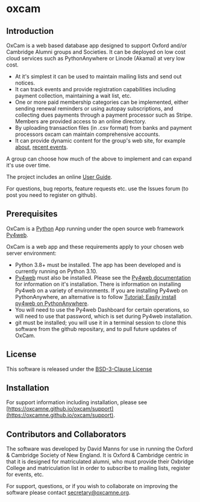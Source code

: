 # oxcam

## Introduction

OxCam is a web based database app designed to support Oxford and/or Cambridge Alumni groups and Societies.
It can be deployed on low cost cloud services such as PythonAnywhere or Linode (Akamai) at very low cost.

- At it's simplest it can be used to maintain mailing lists and send out notices.
- It can track events and provide registration capabilities including payment collection, maintaining a wait
list, etc.
- One or more paid membership categories can be implemented, either sending renewal reminders
or using autopay subscriptions, and collecting dues payments through a payment processor such as
Stripe. Members are provided access to an online directory.
- By uploading transaction files (in .csv format) from banks and payment processors oxcam can maintain comprehensive accounts.
- It can provide dynamic content for the group's web site, for example [about](https://oxcamne.pythonanywhere.com/oxcam/page_show/2), [recent events](https://oxcamne.pythonanywhere.com/oxcam/page_show/4).

A group can choose how much of the above to implement and can expand it's use over time.

The project includes an online [User Guide](https://oxcamne.github.io/oxcam).

For questions, bug reports, feature requests etc. use the Issues forum (to post you need to register on github).

## Prerequisites

OxCam is a [Python](https://www.python.org) App running under the open source web framework [Py4web](https://github.com/web2py/py4web).

OxCam is a web app and these requirements apply to your chosen web server environment:

- Python 3.8+ must be installed. The app has been developed and is currently running on Python 3.10.
- [Py4web](https://py4web.com/_documentation) must also be installed. Please see the [Py4web documentation](https://py4web.com/_documentation) for information on it's installation. There is information on installing Py4web on a variety of environments. If you are installing Py4web on PythonAnywhere, an alternative is to follow [Tutorial: Easily install py4web on PythonAnywhere](https://nicozanf.wordpress.com/2024/03/24/how-to-easily-install-py4web-on-pythonanywhere/).
- You will need to use the Py4web Dashboard for certain operations, so will need to use that password, which is set during Py4web installation.
- git must be installed; you will use it in a terminal session to clone this software from the github repositary, and to pull future updates of OxCam.

## License

This software is released under the [BSD-3-Clause License](LICENSE)

## Installation

For support information including installation, please see [https://oxcamne.github.io/oxcam/support](https://oxcamne.github.io/oxcam/support).

## Contributors and Collaborators

The software was developed by David Manns for use in running the Oxford & Cambridge Society of New England. It is Oxford & Cambridge centric in that it is designed for matriculated alumni, who must provide their Oxbridge
College and matriculation list in order to subscribe to mailing lists, register for events, etc.

For support, questions, or if you wish to collaborate on improving the software please contact <secretary@oxcamne.org>.
